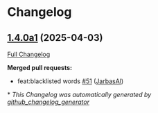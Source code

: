 # Changelog

## [1.4.0a1](https://github.com/OpenVoiceOS/ovos-padatious-pipeline-plugin/tree/1.4.0a1) (2025-04-03)

[Full Changelog](https://github.com/OpenVoiceOS/ovos-padatious-pipeline-plugin/compare/1.3.6...1.4.0a1)

**Merged pull requests:**

- feat:blacklisted words [\#51](https://github.com/OpenVoiceOS/ovos-padatious-pipeline-plugin/pull/51) ([JarbasAl](https://github.com/JarbasAl))



\* *This Changelog was automatically generated by [github_changelog_generator](https://github.com/github-changelog-generator/github-changelog-generator)*
